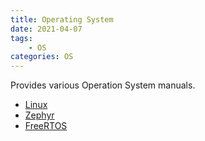```yaml
---
title: Operating System
date: 2021-04-07
tags:
	- OS
categories: OS
---
```


Provides various Operation System manuals.

<!--more-->

* [Linux](linux)
* [Zephyr](zephyr)
* [FreeRTOS](freertos)
